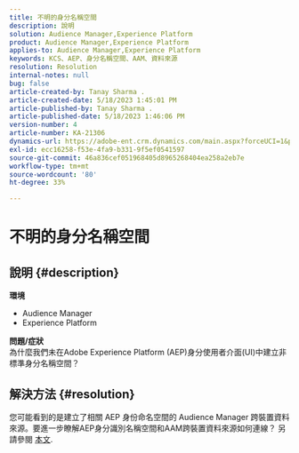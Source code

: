```yaml
---
title: 不明的身分名稱空間
description: 說明
solution: Audience Manager,Experience Platform
product: Audience Manager,Experience Platform
applies-to: Audience Manager,Experience Platform
keywords: KCS、AEP、身分名稱空間、AAM、資料來源
resolution: Resolution
internal-notes: null
bug: false
article-created-by: Tanay Sharma .
article-created-date: 5/18/2023 1:45:01 PM
article-published-by: Tanay Sharma .
article-published-date: 5/18/2023 1:46:06 PM
version-number: 4
article-number: KA-21306
dynamics-url: https://adobe-ent.crm.dynamics.com/main.aspx?forceUCI=1&pagetype=entityrecord&etn=knowledgearticle&id=0d534b2f-82f5-ed11-8848-6045bd006268
exl-id: ecc16258-f53e-4fa9-b331-9f5ef0541597
source-git-commit: 46a836cef051968405d8965268404ea258a2eb7e
workflow-type: tm+mt
source-wordcount: '80'
ht-degree: 33%

---
```


# 不明的身分名稱空間

## 說明 {#description}

<b>環境</b>
- Audience Manager
- Experience Platform




<b>問題/症狀</b>
<br>為什麼我們未在Adobe Experience Platform (AEP)身分使用者介面(UI)中建立非標準身分名稱空間？<br>

## 解決方法 {#resolution}


您可能看到的是建立了相關 AEP 身份命名空間的 Audience Manager 跨裝置資料來源。要進一步瞭解AEP身分識別名稱空間和AAM跨裝置資料來源如何連線？ 另請參閱 [本文](https://experienceleague.adobe.com/docs/experience-cloud-kcs/kbarticles/KA-21305.html?lang=zh-Hant).

